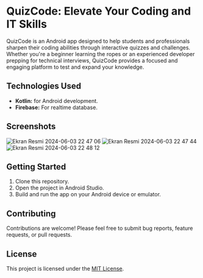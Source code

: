 # QuizCode: Elevate Your Coding and IT Skills

QuizCode is an Android app designed to help students and professionals sharpen their coding abilities through interactive quizzes and challenges. Whether you're a beginner learning the ropes or an experienced developer prepping for technical interviews, QuizCode provides a focused and engaging platform to test and expand your knowledge.


## Technologies Used

* **Kotlin:**  for Android development.
* **Firebase:**  For realtime database.

## Screenshots

![Ekran Resmi 2024-06-03 22 47 06](https://github.com/burakkaratasz/QuizCode/assets/113118853/315c59f2-cfd2-413c-acfd-de29f8221916)
![Ekran Resmi 2024-06-03 22 47 44](https://github.com/burakkaratasz/QuizCode/assets/113118853/2f947c46-7e37-4c9d-a0ad-b669c06245b0)
![Ekran Resmi 2024-06-03 22 48 12](https://github.com/burakkaratasz/QuizCode/assets/113118853/5cfd939b-075b-4c12-be77-50e73dd580d8)


## Getting Started

1. Clone this repository.
2. Open the project in Android Studio.
3. Build and run the app on your Android device or emulator.

## Contributing

Contributions are welcome! Please feel free to submit bug reports, feature requests, or pull requests.

## License

This project is licensed under the [MIT License](LICENSE).
